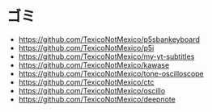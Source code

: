 # ゴミ

- https://github.com/TexicoNotMexico/p5sbankeyboard
- https://github.com/TexicoNotMexico/p5i
- https://github.com/TexicoNotMexico/my-yt-subtitles
- https://github.com/TexicoNotMexico/kawase
- https://github.com/TexicoNotMexico/tone-oscilloscope
- https://github.com/TexicoNotMexico/ctc
- https://github.com/TexicoNotMexico/oscillo
- https://github.com/TexicoNotMexico/deepnote

<!--
**TexicoNotMexico/TexicoNotMexico** is a ✨ _special_ ✨ repository because its `README.md` (this file) appears on your GitHub profile.

Here are some ideas to get you started:

- 🔭 I’m currently working on ...
- 🌱 I’m currently learning ...
- 👯 I’m looking to collaborate on ...
- 🤔 I’m looking for help with ...
- 💬 Ask me about ...
- 📫 How to reach me: ...
- 😄 Pronouns: ...
- ⚡ Fun fact: ...
-->
